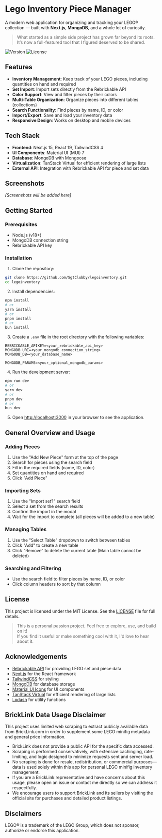 # Lego Inventory Piece Manager

A modern web application for organizing and tracking your LEGO® collection — built with **Next.js**, **MongoDB**, and a whole lot of curiosity.

> What started as a simple side project has grown far beyond its roots.  
> It’s now a full-featured tool that I figured deserved to be shared.

![Version](https://img.shields.io/badge/LegoInventory-1.0-blue)
![License](https://img.shields.io/badge/license-MIT-green)

## Features

- **Inventory Management**: Keep track of your LEGO pieces, including quantities on hand and required
- **Set Import**: Import sets directly from the Rebrickable API
- **Color Support**: View and filter pieces by their colors
- **Multi-Table Organization**: Organize pieces into different tables (collections)
- **Search Functionality**: Find pieces by name, ID, or color
- **Import/Export**: Save and load your inventory data
- **Responsive Design**: Works on desktop and mobile devices

## Tech Stack

- **Frontend**: Next.js 15, React 19, TailwindCSS 4
- **UI Components**: Material UI (MUI) 7
- **Database**: MongoDB with Mongoose
- **Virtualization**: TanStack Virtual for efficient rendering of large lists
- **External API**: Integration with Rebrickable API for piece and set data

## Screenshots

_[Screenshots will be added here]_

## Getting Started

### Prerequisites

- Node.js (v18+)
- MongoDB connection string
- Rebrickable API key

### Installation

1. Clone the repository:

```bash
git clone https://github.com/SgtClubby/legoinventory.git
cd legoinventory
```

2. Install dependencies:

```bash
npm install
# or
yarn install
# or
pnpm install
# or
bun install
```

3. Create a `.env` file in the root directory with the following variables:

```
REBRICKABLE_APIKEY=<your_rebrickable_api_key>
MONGODB_URI=<your_mongodb_connection_string>
MONGODB_DB=<your_database_name>

MONGODB_PARAMS=<your_optional_mongodb_params>
```

4. Run the development server:

```bash
npm run dev
# or
yarn dev
# or
pnpm dev
# or
bun dev
```

5. Open [http://localhost:3000](http://localhost:3000) in your browser to see the application.

## General Overview and Usage

### Adding Pieces

1. Use the "Add New Piece" form at the top of the page
2. Search for pieces using the search field
3. Fill in the required fields (name, ID, color)
4. Set quantities on hand and required
5. Click "Add Piece"

### Importing Sets

1. Use the "Import set?" search field
2. Select a set from the search results
3. Confirm the import in the modal
4. Wait for the import to complete (all pieces will be added to a new table)

### Managing Tables

1. Use the "Select Table" dropdown to switch between tables
2. Click "Add" to create a new table
3. Click "Remove" to delete the current table (Main table cannot be deleted)

### Searching and Filtering

- Use the search field to filter pieces by name, ID, or color
- Click column headers to sort by that column

## License

This project is licensed under the MIT License. See the [LICENSE](./LICENSE) file for full details.

> This is a personal passion project. Feel free to explore, use, and build on it!  
> If you find it useful or make something cool with it, I'd love to hear about it.

## Acknowledgements

- [Rebrickable API](https://rebrickable.com/api/) for providing LEGO set and piece data
- [Next.js](https://nextjs.org/) for the React framework
- [TailwindCSS](https://tailwindcss.com/) for styling
- [MongoDB](https://www.mongodb.com/) for database storage
- [Material UI Icons](https://mui.com/) for UI components
- [TanStack Virtual](https://tanstack.com/virtual) for efficient rendering of large lists
- [Lodash](https://lodash.com/) for utility functions

## BrickLink Data Usage Disclaimer
This project uses limited web scraping to extract publicly available data from BrickLink.com in order to supplement some LEGO minifig metadata and general price information.

- BrickLink does not provide a public API for the specific data accessed.
- Scraping is performed conservatively, with extensive cachinging, rate-limiting, and logic designed to minimize requests sent and server load.
- No scraping is done for resale, redistribution, or commercial purposes—data is used solely within this app for personal LEGO minifig inventory management.
- If you are a BrickLink representative and have concerns about this usage, please open an issue or contact me directly so we can address it respectfully.
- We encourage users to support BrickLink and its sellers by visiting the official site for purchases and detailed product listings.

## Disclaimers
LEGO® is a trademark of the LEGO Group, which does not sponsor, authorize or endorse this application.
